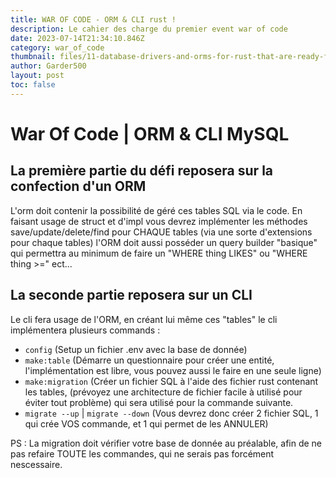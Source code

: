 ```yaml
---
title: WAR OF CODE - ORM & CLI rust !
description: Le cahier des charge du premier event war of code
date: 2023-07-14T21:34:10.846Z
category: war_of_code
thumbnail: files/11-database-drivers-and-orms-for-rust-that-are-ready-for-production.avif
author: Garder500
layout: post
toc: false
---
```

# War Of Code | ORM & CLI MySQL

## La première partie du défi reposera sur la confection d'un ORM

L'orm doit contenir la possibilité de géré ces tables SQL via le code.
En faisant usage de struct et d'impl vous devrez implémenter les méthodes save/update/delete/find pour CHAQUE tables (via une sorte d'extensions pour chaque tables)
l'ORM doit aussi posséder un query builder "basique" qui permettra au minimum de faire un "WHERE thing LIKES" ou "WHERE thing >=" ect...

## La seconde partie reposera sur un CLI

Le cli fera usage de l'ORM, en créant lui même ces "tables"
le cli implémentera plusieurs commands :

* `config` (Setup un fichier .env avec la base de donnée)
* `make:table` (Démarre un questionnaire pour créer une entité, l'implémentation est libre, vous pouvez aussi le faire en une seule ligne)
* `make:migration` (Créer un fichier SQL à l'aide des fichier rust contenant les tables, (prévoyez une architecture de fichier facile à utilisé pour éviter tout problème) qui sera utilisé pour la commande suivante.
* `migrate --up` | `migrate --down` (Vous devrez donc créer 2 fichier SQL, 1 qui crée VOS commande, et 1 qui permet de les ANNULER)

PS : La migration doit vérifier votre base de donnée au préalable, afin de ne pas refaire TOUTE les commandes, qui ne serais pas forcément nescessaire.
